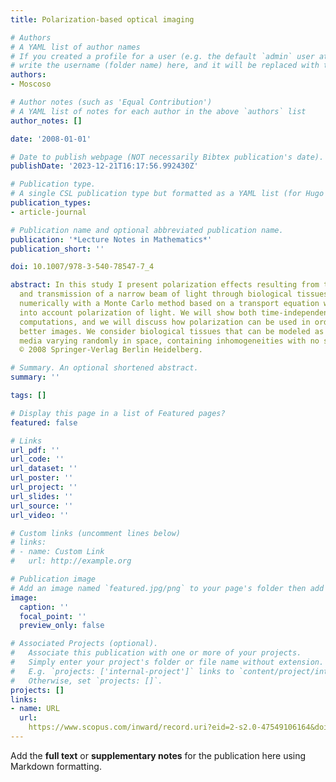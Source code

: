 ```yaml
---
title: Polarization-based optical imaging

# Authors
# A YAML list of author names
# If you created a profile for a user (e.g. the default `admin` user at `content/authors/admin/`), 
# write the username (folder name) here, and it will be replaced with their full name and linked to their profile.
authors:
- Moscoso

# Author notes (such as 'Equal Contribution')
# A YAML list of notes for each author in the above `authors` list
author_notes: []

date: '2008-01-01'

# Date to publish webpage (NOT necessarily Bibtex publication's date).
publishDate: '2023-12-21T16:17:56.992430Z'

# Publication type.
# A single CSL publication type but formatted as a YAML list (for Hugo requirements).
publication_types:
- article-journal

# Publication name and optional abbreviated publication name.
publication: '*Lecture Notes in Mathematics*'
publication_short: ''

doi: 10.1007/978-3-540-78547-7_4

abstract: In this study I present polarization effects resulting from the reflection
  and transmission of a narrow beam of light through biological tissues. This is done
  numerically with a Monte Carlo method based on a transport equation which takes
  into account polarization of light. We will show both time-independent and time-dependent
  computations, and we will discuss how polarization can be used in order to obtain
  better images. We consider biological tissues that can be modeled as continuous
  media varying randomly in space, containing inhomogeneities with no sharp boundaries.
  © 2008 Springer-Verlag Berlin Heidelberg.

# Summary. An optional shortened abstract.
summary: ''

tags: []

# Display this page in a list of Featured pages?
featured: false

# Links
url_pdf: ''
url_code: ''
url_dataset: ''
url_poster: ''
url_project: ''
url_slides: ''
url_source: ''
url_video: ''

# Custom links (uncomment lines below)
# links:
# - name: Custom Link
#   url: http://example.org

# Publication image
# Add an image named `featured.jpg/png` to your page's folder then add a caption below.
image:
  caption: ''
  focal_point: ''
  preview_only: false

# Associated Projects (optional).
#   Associate this publication with one or more of your projects.
#   Simply enter your project's folder or file name without extension.
#   E.g. `projects: ['internal-project']` links to `content/project/internal-project/index.md`.
#   Otherwise, set `projects: []`.
projects: []
links:
- name: URL
  url: 
    https://www.scopus.com/inward/record.uri?eid=2-s2.0-47549106164&doi=10.1007%2f978-3-540-78547-7_4&partnerID=40&md5=8f47759e0052e519e7d3783b85880334
---
```


Add the **full text** or **supplementary notes** for the publication here using Markdown formatting.
